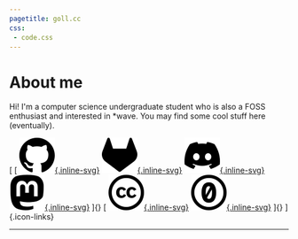 ```yaml
---
pagetitle: goll.cc
css:
 - code.css
---
```


# About me

Hi! I'm a computer science undergraduate student who is also a FOSS enthusiast
and interested in *wave. You may find some cool stuff here (eventually).

[
    [
            [![](./assets/icons/github.svg){.inline-svg}](https://github.com/goll72 "My Github Page")
            [![](./assets/icons/gitlab.svg){.inline-svg}](https://gitlab.com/goll72 "My GitLab Page")
            [![](./assets/icons/discord.svg){.inline-svg}](https://discord.com/users/504830046465163265 "My Discord Profile")
            [![](./assets/icons/mastodon.svg){.inline-svg}](https://masto.ai/@goll "My Mastodon Profile")
    ]{}
    [
            [![](./assets/icons/cc.svg){.inline-svg}](https://creativecommons.org "Creative Commons")
            [![](./assets/icons/cc-zero.svg){.inline-svg}](https://creativecommons.org/publicdomain/zero/1.0/deed.en "This site is under the CC0")
    ]{}
]{.icon-links}

 *    *    * 
